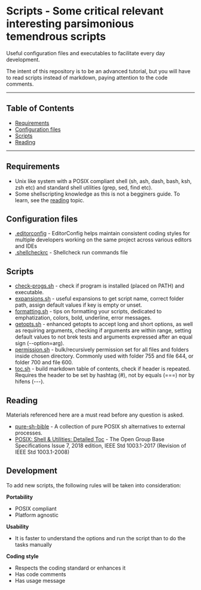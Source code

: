 # Scripts - Some critical relevant interesting parsimonious temendrous scripts

Useful configuration files and executables to facilitate every day development.

The intent of this repository is to be an advanced tutorial, but you will have to read scripts instead of markdown, paying attention to the code comments.

---
Table of Contents
---
- [Requirements](#requirements)
- [Configuration files](#configuration-files)
- [Scripts](#scripts)
- [Reading](#reading)
---

## Requirements

- Unix like system with a  POSIX compliant shell (sh, ash, dash, bash, ksh, zsh etc) and standard shell utilities (grep, sed, find etc).
- Some shellscripting knowledge as this is not a begginers guide. To learn, see the [reading](#reading) topic.

## Configuration files

- [.editorconfig](editorconfig) - EditorConfig helps maintain consistent coding styles for multiple developers working on the same project across various editors and IDEs
- [.shellcheckrc](.shellcheckrc) - Shellcheck run commands file


## Scripts

- [check-progs.sh](check-progs.sh) - check if program is installed (placed on PATH) and executable.
- [expansions.sh](expansions.sh) - useful expansions to get script name, correct folder path, assign default values if key is empty or unset.
- [formatting.sh](formatting.sh) - tips on formatting your scripts, dedicated to emphatization, colors, bold, underline, error messages.
- [getopts.sh](getopts.sh) - enhanced getopts to accept long and short options, as well as requiring arguments, checking if arguments are within range, setting default values to not brek tests and arguments expressed after an equal sign (--option=arg).
- [permission.sh](permission.sh) - bulk/recursively permission set for all files and folders inside chosen directory. Commonly used with folder 755 and file 644, or folder 700 and file 600.
- [toc.sh](toc.sh) - build markdown table of contents, check if header is repeated. Requires the header to be set by hashtag (#), not by equals (===) nor by hifens (---).

## Reading

Materials referenced here are a must read before any question is asked.

- [pure-sh-bible](https://github.com/dylanaraps/pure-sh-bible#get-the-base-name-of-a-file-path) - A collection of pure POSIX sh alternatives to external processes.
- [POSIX: Shell & Utilities: Detailed Toc](https://pubs.opengroup.org/onlinepubs/9699919799/utilities/contents.html) - The Open Group Base Specifications Issue 7, 2018 edition, IEEE Std 1003.1-2017 (Revision of IEEE Std 1003.1-2008)


## Development

To add new scripts, the following rules will be taken into consideration:

**Portability**
- POSIX compliant
- Platform agnostic

**Usability**
- It is faster to understand the options and run the script than to do the tasks manually

**Coding style**
- Respects the coding standard or enhances it
- Has code comments
- Has usage message
